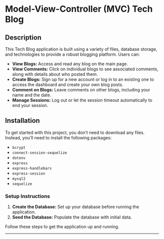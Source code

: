# Model-View-Controller (MVC) Tech Blog

## Description

This Tech Blog application is built using a variety of files, database storage, and technologies to provide a robust blogging platform. Users can:

- **View Blogs:** Access and read any blog on the main page.
- **View Comments:** Click on individual blogs to see associated comments, along with details about who posted them.
- **Create Blogs:** Sign up for a new account or log in to an existing one to access the dashboard and create your own blog posts.
- **Comment on Blogs:** Leave comments on other blogs, including your name and the date.
- **Manage Sessions:** Log out or let the session timeout automatically to end your session.

## Installation

To get started with this project, you don’t need to download any files. Instead, you'll need to install the following packages:

- `bcrypt`
- `connect-session-sequelize`
- `dotenv`
- `express`
- `express-handlebars`
- `express-session`
- `mysql2`
- `sequelize`

### Setup Instructions

1. **Create the Database:** Set up your database before running the application.
2. **Seed the Database:** Populate the database with initial data.

Follow these steps to get the application up and running.

---

